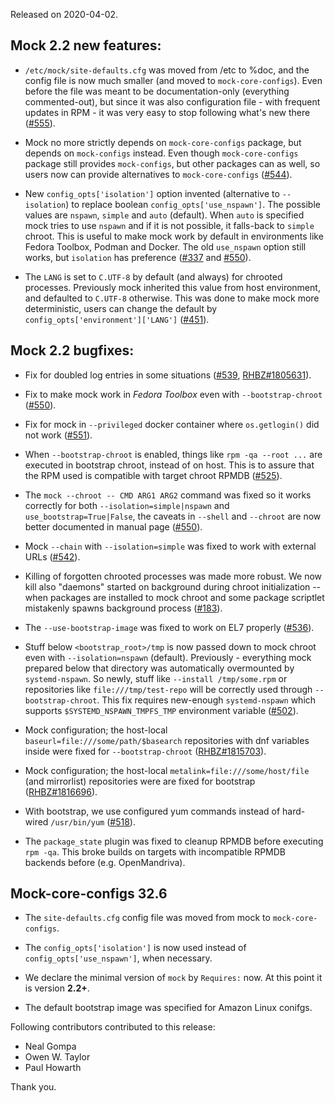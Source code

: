 Released on 2020-04-02.

## Mock 2.2 new features:

 * `/etc/mock/site-defaults.cfg` was moved from /etc to %doc, and the
   config file is now much smaller (and moved to `mock-core-configs`).
   Even before the file was meant to be documentation-only (everything
   commented-out), but since it was also configuration file - with
   frequent updates in RPM - it was very easy to stop following what's new
   there ([#555](../pulls/555)).

 * Mock no more strictly depends on `mock-core-configs` package, but depends on
   `mock-configs` instead.  Even though `mock-core-configs` package still
   provides `mock-configs`, but other packages can as well, so users now can
   provide alternatives to `mock-core-configs` ([#544](../pulls/544)).

 * New `config_opts['isolation']` option invented (alternative to
   `--isolation`) to replace boolean `config_opts['use_nspawn']`.  The
   possible values are `nspawn`, `simple` and `auto` (default).  When
   `auto` is specified mock tries to use `nspawn` and if it is not
   possible, it falls-back to `simple` chroot.  This is useful to make
   mock work by default in environments like Fedora Toolbox, Podman and
   Docker.  The old `use_nspawn` option still works, but `isolation` has
   preference ([#337](../pulls/337) and [#550](../pulls/550)).

 * The `LANG` is set to `C.UTF-8` by default (and always) for chrooted
   processes.  Previously mock inherited this value from host environment,
   and defaulted to `C.UTF-8` otherwise.  This was done to make mock more
   deterministic, users can change the default by
   `config_opts['environment']['LANG']` ([#451](../issues/451)).

## Mock 2.2 bugfixes:

 * Fix for doubled log entries in some situations ([#539](../pulls/539),
   [RHBZ#1805631](https://bugzilla.redhat.com/1805631)).

 * Fix to make mock work in *Fedora Toolbox* even with
   `--bootstrap-chroot` ([#550](../pulls/550)).

 * Fix for mock in `--privileged` docker container where `os.getlogin()`
   did not work ([#551](../pulls/551)).

 * When `--bootstrap-chroot` is enabled, things like `rpm -qa --root ...` are
   executed in bootstrap chroot, instead of on host.  This is to assure that the
   RPM used is compatible with target chroot RPMDB ([#525](../issues/525)).

 * The `mock --chroot -- CMD ARG1 ARG2` command was fixed so it works correctly
   for both `--isolation=simple|nspawn` and `use_bootstrap=True|False`, the
   caveats in `--shell` and `--chroot` are now better documented in manual
   page ([#550](../pulls/550)).

 * Mock `--chain` with `--isolation=simple` was fixed to work with
   external URLs ([#542](../pulls/542)).

 * Killing of forgotten chrooted processes was made more robust.  We now
   kill also "daemons" started on background during chroot initialization
   -- when packages are installed to mock chroot and some package
   scriptlet mistakenly spawns background process ([#183](../issues/183)).

 * The `--use-bootstrap-image` was fixed to work on EL7 properly
   ([#536](../pulls/536)).

 * Stuff below `<bootstrap_root>/tmp` is now passed down to mock chroot even
   with `--isolation=nspawn` (default).  Previously - everything mock prepared
   below that directory was automatically overmounted by `systemd-nspawn`.
   So newly, stuff like `--install /tmp/some.rpm` or repositories like
   `file:///tmp/test-repo` will be correctly used through `--bootstrap-chroot`.
   This fix requires new-enough `systemd-nspawn` which supports
   `$SYSTEMD_NSPAWN_TMPFS_TMP` environment variable ([#502](../issues/502)).

 * Mock configuration; the host-local
  `baseurl=file:///some/path/$basearch` repositories with dnf variables
  inside were fixed for `--bootstrap-chroot`
  ([RHBZ#1815703](https://bugzilla.redhat.com/1815703)).

 * Mock configuration; the host-local `metalink=file:///some/host/file`
   (and mirrorlist) repositories were are fixed for bootstrap
   ([RHBZ#1816696](https://bugzilla.redhat.com/1816696)).

 * With bootstrap, we use configured yum commands instead of hard-wired
   `/usr/bin/yum` ([#518](../pulls/518)).

 * The `package_state` plugin was fixed to cleanup RPMDB before executing
   `rpm -qa`.  This broke builds on targets with incompatible RPMDB
   backends before (e.g. OpenMandriva).

## Mock-core-configs 32.6

 * The `site-defaults.cfg` config file was moved from mock to
   `mock-core-configs`.

 * The `config_opts['isolation']` is now used instead of
   `config_opts['use_nspawn']`, when necessary.

 * We declare the minimal version of `mock` by `Requires:` now.  At this
   point it is version **2.2+**.

 * The default bootstrap image was specified for Amazon Linux conifgs.

Following contributors contributed to this release:

 * Neal Gompa
 * Owen W. Taylor
 * Paul Howarth

Thank you.
